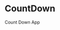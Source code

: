 # CountDown
 Count Down App
     
           
                                                        
                                                                     
                                                                 
                                                    
                                                   
                               
                    
              
    
 
   
